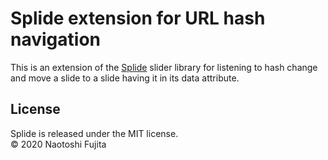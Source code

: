 # Splide extension for URL hash navigation
This is an extension of the [Splide](https://github.com/Splidejs/splide) slider library for listening to hash change and move a slide to a slide having it in its data attribute.

## License
Splide is released under the MIT license.  
© 2020 Naotoshi Fujita
